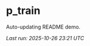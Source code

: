 # p_train

Auto-updating README demo.

<!--START_SECTION:status-->
_Last run: 2025-10-26 23:21 UTC_
<!--END_SECTION:status-->





































































































































































































































































































































































































































































































































































































































































































































































































































































































































































































































































































































































































































































































































































































































































































